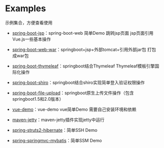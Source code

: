 # Examples
示例集合，方便查看使用

-  [spring-boot-jsp](https://github.com/Folgerjun/various-simple-examples/tree/master/spring-boot-demo)：spring-boot-web 简单Demo 跳转jsp页面 jsp页面引用Vue.js一些基本操作

-  [spring-boot-web-war](https://github.com/Folgerjun/various-simple-examples/tree/master/spring-boot-web-war)：springboot+jsp+外部tomcat+引用外部jar包 打包成war包

-  [spring-boot-thymeleaf](https://github.com/Folgerjun/various-simple-examples/tree/master/spring-boot-thymeleaf)：springboot结合Thymeleaf Thymeleaf模板引擎国际化操作

-  [spring-boot-shiro](https://github.com/Folgerjun/various-simple-examples/tree/master/spring-boot-shiro)：springboot结合shiro实现简单登入验证权限操作

-  [spring-boot-file-upload](https://github.com/Folgerjun/various-simple-examples/tree/master/spring-boot-file-upload)：springboot原生上传文件操作（包含springboot1.5和2.0版本）

-  [vue-demo](https://github.com/Folgerjun/various-simple-examples/tree/master/vue-demo)：vue-demo vue简单Demo 需要自己安装环境和依赖

-  [maven-jetty](https://github.com/Folgerjun/various-simple-examples/tree/master/maven-jetty)：maven-jetty插件实现jetty中运行

-  [spring-struts2-hibernate](https://github.com/Folgerjun/various-simple-examples/tree/master/ssht)：简单SSH Demo

-  [spring-springmvc-mybatis](https://github.com/Folgerjun/various-simple-examples/tree/master/ssm)：简单SSM Demo
